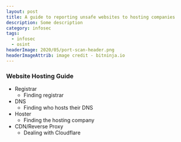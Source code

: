 ```yaml
---
layout: post
title: A guide to reporting unsafe websites to hosting companies
description: Some description
category: infosec
tags:
  - infosec
  - osint
headerImage: 2020/05/port-scan-header.png
headerImageAttrib: image credit - bitninja.io
---
```



### Website Hosting Guide

* Registrar
  * Finding registrar
* DNS
  * Finding who hosts their DNS
* Hoster
  * Finding the hosting company
* CDN/Reverse Proxy
  * Dealing with Cloudflare

